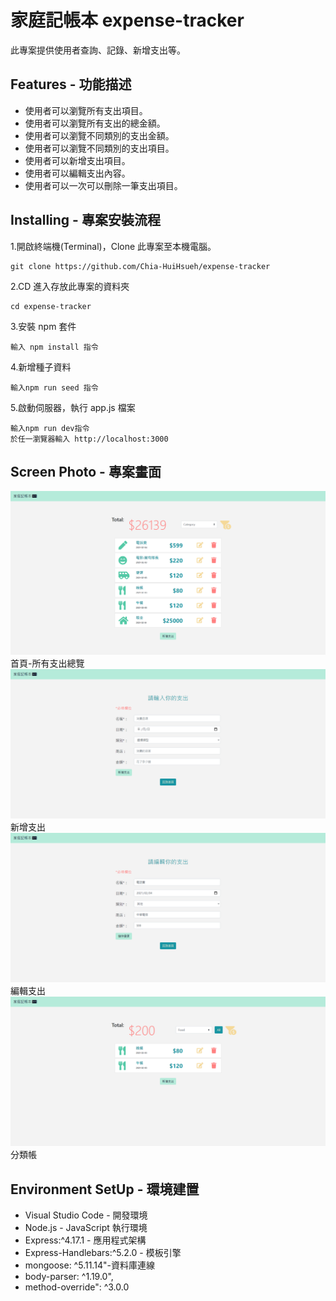 # 家庭記帳本 expense-tracker
此專案提供使用者查詢、記錄、新增支出等。
## Features - 功能描述
* 使用者可以瀏覽所有支出項目。
* 使用者可以瀏覽所有支出的總金額。
* 使用者可以瀏覽不同類別的支出金額。
* 使用者可以瀏覽不同類別的支出項目。
* 使用者可以新增支出項目。
* 使用者可以編輯支出內容。
* 使用者可以一次可以刪除一筆支出項目。

## Installing - 專案安裝流程
1.開啟終端機(Terminal)，Clone 此專案至本機電腦。
```
git clone https://github.com/Chia-HuiHsueh/expense-tracker
```
2.CD 進入存放此專案的資料夾
```
cd expense-tracker
```
3.安裝 npm 套件
```
輸入 npm install 指令
```
4.新增種子資料
```
輸入npm run seed 指令
```
5.啟動伺服器，執行 app.js 檔案
```
輸入npm run dev指令
於任一瀏覽器輸入 http://localhost:3000 
```
## Screen Photo - 專案畫面
![image](https://raw.githubusercontent.com/Chia-HuiHsueh/expense-tracker/master/public/image/index.png)
首頁-所有支出總覽
![image](https://raw.githubusercontent.com/Chia-HuiHsueh/expense-tracker/master/public/image/create.png)
新增支出
![image](https://raw.githubusercontent.com/Chia-HuiHsueh/expense-tracker/master/public/image/edit.png)
編輯支出
![image](https://raw.githubusercontent.com/Chia-HuiHsueh/expense-tracker/master/public/image/category-food.png)
分類帳
## Environment SetUp - 環境建置
* Visual Studio Code - 開發環境
* Node.js - JavaScript 執行環境
* Express:^4.17.1 - 應用程式架構
* Express-Handlebars:^5.2.0 - 模板引擎
* mongoose: ^5.11.14"-資料庫連線
* body-parser: ^1.19.0",
* method-override": ^3.0.0
